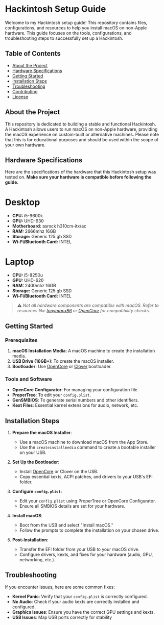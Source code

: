 # Hackintosh Setup Guide

Welcome to my Hackintosh setup guide! This repository contains files, configurations, and resources to help you install macOS on non-Apple hardware. This guide focuses on the tools, configurations, and troubleshooting steps to successfully set up a Hackintosh.

## Table of Contents
- [About the Project](#about-the-project)
- [Hardware Specifications](#hardware-specifications)
- [Getting Started](#getting-started)
- [Installation Steps](#installation-steps)
- [Troubleshooting](#troubleshooting)
- [Contributing](#contributing)
- [License](#license)

## About the Project

This repository is dedicated to building a stable and functional Hackintosh. A Hackintosh allows users to run macOS on non-Apple hardware, providing the macOS experience on custom-built or alternative machines. Please note that this is for educational purposes and should be used within the scope of your own hardware.

## Hardware Specifications

Here are the specifications of the hardware that this Hackintosh setup was tested on. **Make sure your hardware is compatible before following the guide.**
# Desktop 
- **CPU:** i5-9600k
- **GPU:** UHD-630
- **Motherboard:** asrock h310cm-itx/ac
- **RAM:** 2666mhz 16GB
- **Storage:** Generic 125 gb SSD
- **Wi-Fi/Bluetooth Card:** INTEL

# Laptop
- **CPU:** i5-8250u
- **GPU:** UHD-620
- **RAM:** 2400mhz 16GB
- **Storage:** Generic 125 gb SSD
- **Wi-Fi/Bluetooth Card:** INTEL

> ⚠️ *Not all hardware components are compatible with macOS. Refer to resources like [tonymacx86](https://www.tonymacx86.com/) or [OpenCore](https://dortania.github.io/OpenCore-Install-Guide/) for compatibility checks.*

## Getting Started

### Prerequisites

1. **macOS Installation Media**: A macOS machine to create the installation media.
2. **USB Drive (16GB+)**: To create the macOS installer.
3. **Bootloader**: Use [OpenCore](https://dortania.github.io/OpenCore-Install-Guide/) or [Clover](https://hackintosher.com/builds/download-clover-configurator/) bootloader.

### Tools and Software

- **OpenCore Configurator**: For managing your configuration file.
- **ProperTree**: To edit your `config.plist`.
- **GenSMBIOS**: To generate serial numbers and other identifiers.
- **Kext Files**: Essential kernel extensions for audio, network, etc.

## Installation Steps

1. **Prepare the macOS Installer**:
    - Use a macOS machine to download macOS from the App Store.
    - Use the `createinstallmedia` command to create a bootable installer on your USB.

2. **Set Up the Bootloader**:
    - Install [OpenCore](https://dortania.github.io/OpenCore-Install-Guide/) or Clover on the USB.
    - Copy essential kexts, ACPI patches, and drivers to your USB's EFI folder.

3. **Configure `config.plist`**:
    - Edit your `config.plist` using ProperTree or OpenCore Configurator.
    - Ensure all SMBIOS details are set for your hardware.

4. **Install macOS**:
    - Boot from the USB and select "Install macOS."
    - Follow the prompts to complete the installation on your chosen drive.

5. **Post-Installation**:
    - Transfer the EFI folder from your USB to your macOS drive.
    - Configure drivers, kexts, and fixes for your hardware (audio, GPU, networking, etc.).

## Troubleshooting

If you encounter issues, here are some common fixes:

- **Kernel Panic**: Verify that your `config.plist` is correctly configured.
- **No Audio**: Check if your audio kexts are correctly installed and configured.
- **Graphics Issues**: Ensure you have the correct GPU settings and kexts.
- **USB Issues**: Map USB ports correctly for stability

